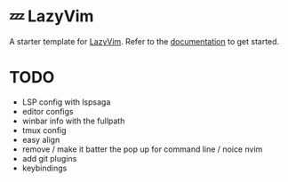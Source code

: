 # 💤 LazyVim

A starter template for [LazyVim](https://github.com/LazyVim/LazyVim).
Refer to the [documentation](https://lazyvim.github.io/installation) to get started.

# TODO
- LSP config with lspsaga
- editor configs
- winbar info with the fullpath
- tmux config
- easy align
- remove / make it batter the pop up for command line / noice nvim
- add git plugins
- keybindings
